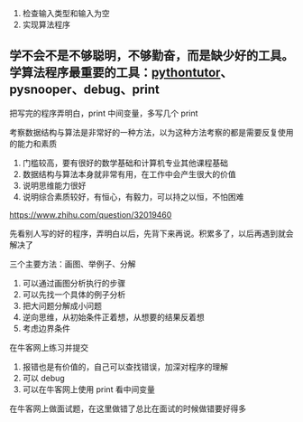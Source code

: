 
1. 检查输入类型和输入为空
2. 实现算法程序  

## 学不会不是不够聪明，不够勤奋，而是缺少好的工具。学算法程序最重要的工具：[pythontutor](http://www.pythontutor.com/visualize.html#mode=edit)、pysnooper、debug、print   

把写完的程序弄明白，print 中间变量，多写几个 print  

考察数据结构与算法是非常好的一种方法，以为这种方法考察的都是需要反复使用的能力和素质  
1. 门槛较高，要有很好的数学基础和计算机专业其他课程基础
2. 数据结构与算法本身就非常有用，在工作中会产生很大的价值
3. 说明思维能力很好
4. 说明综合素质较好，有恒心，有毅力，可以持之以恒，不怕困难


https://www.zhihu.com/question/32019460  

先看别人写的好的程序，弄明白以后，先背下来再说。积累多了，以后再遇到就会解决了  

三个主要方法：画图、举例子、分解
1. 可以通过画图分析执行的步骤  
2. 可以先找一个具体的例子分析  
3. 把大问题分解成小问题
4. 逆向思维，从初始条件正着想，从想要的结果反着想  
5. 考虑边界条件

在牛客网上练习并提交  
1. 报错也是有价值的，自己可以查找错误，加深对程序的理解 
2. 可以 debug 
3. 可以在牛客网上使用 print 看中间变量

在牛客网上做面试题，在这里做错了总比在面试的时候做错要好得多  

